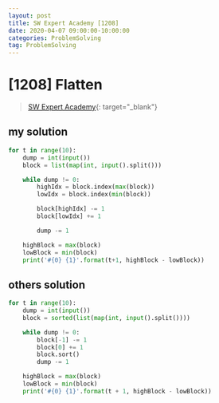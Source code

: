 ```yaml
---
layout: post
title: SW Expert Academy [1208]
date: 2020-04-07 09:00:00-10:00:00
categories: ProblemSolving
tag: ProblemSolving
---
```


# [1208] Flatten
> [SW Expert Academy](https://swexpertacademy.com/main/main.do){: target="_blank"}

## my solution
```python
for t in range(10):
    dump = int(input())
    block = list(map(int, input().split()))

    while dump != 0:
        highIdx = block.index(max(block))
        lowIdx = block.index(min(block))

        block[highIdx] -= 1
        block[lowIdx] += 1

        dump -= 1

    highBlock = max(block)
    lowBlock = min(block)
    print('#{0} {1}'.format(t+1, highBlock - lowBlock))
```

## others solution
```python
for t in range(10):
    dump = int(input())
    block = sorted(list(map(int, input().split())))

    while dump != 0:
        block[-1] -= 1
        block[0] += 1
        block.sort()
        dump -= 1

    highBlock = max(block)
    lowBlock = min(block)
    print('#{0} {1}'.format(t + 1, highBlock - lowBlock))
```
